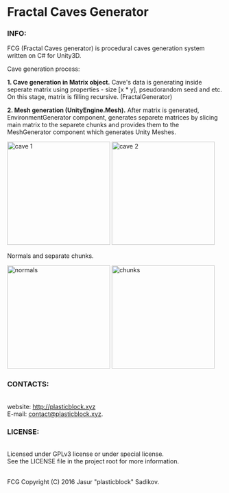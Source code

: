 # Fractal Caves Generator

### INFO:

FCG (Fractal Caves generator) is procedural caves generation system written on C# for Unity3D.

Cave generation process:

<b>1. Cave generation in Matrix object.</b> 
Cave's data is generating inside seperate matrix using properties - size [x * y], pseudorandom seed and etc.
On this stage, matrix is filling recursive. (FractalGenerator)

<b>2. Mesh generation (UnityEngine.Mesh).</b> 
After matrix is generated, EnvironmentGenerator component, generates separete matrices by slicing main matrix to the
separete chunks and provides them to the MeshGenerator component which generates Unity Meshes.

<p align="left">
	<img alt="cave 1" src="http://i.imgur.com/tb4ju2z.png" height="240" width="240">
	<img alt="cave 2" src="http://i.imgur.com/eeDgeGa.png" height="240" width="240">
</p>
Normals and separate chunks.
<p align="left">
	<img alt="normals" src="http://i.imgur.com/qq2VZBG.png" height="240" width="240">
	<img alt="chunks" src="http://i.imgur.com/c3DSrvM.png" height="240" width="240">
</p>


### CONTACTS:
<br>website: http://plasticblock.xyz
<br>E-mail: contact@plasticblock.xyz.

### LICENSE:

<br>Licensed under GPLv3 license or under special license. 
<br>See the LICENSE file in the project root for more information.

<br>FCG Copyright (C) 2016 Jasur "plasticblock" Sadikov.
